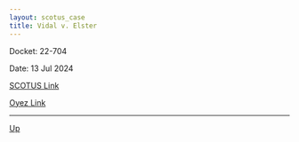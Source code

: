 ```yaml
---
layout: scotus_case
title: Vidal v. Elster
---
```


Docket: 22-704

Date: 13 Jul 2024

[SCOTUS Link](https://www.supremecourt.gov/opinions/23pdf/602us1r33_qqm4.pdf)

[Oyez Link](https://www.oyez.org/cases/2024/22-704)

<object data="./resources/22-704.pdf" width="-webkit-fill-available" height="-webkit-fill-available" type="application/pdf"></object>

---

[Up](./README.md)
